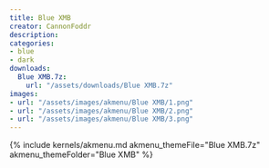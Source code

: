 ```yaml
---
title: Blue XMB
creator: CannonFoddr
description: 
categories:
- blue
- dark
downloads:
  Blue XMB.7z:
    url: "/assets/downloads/Blue XMB.7z"
images:
- url: "/assets/images/akmenu/Blue XMB/1.png"
- url: "/assets/images/akmenu/Blue XMB/2.png"
- url: "/assets/images/akmenu/Blue XMB/3.png"
---
```


{% include kernels/akmenu.md akmenu_themeFile="Blue XMB.7z" akmenu_themeFolder="Blue XMB" %}
